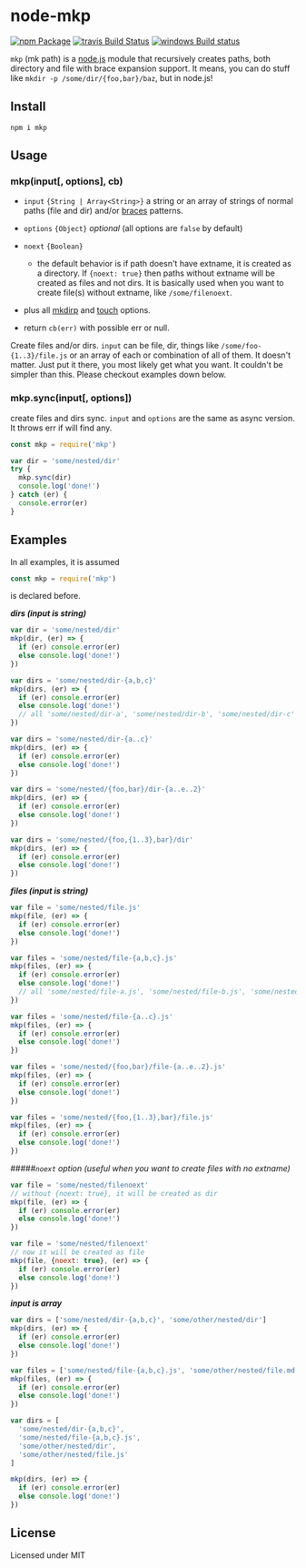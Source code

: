 node-mkp
========

[![npm Package](https://img.shields.io/npm/v/mkp.svg?style=flat-square)](https://www.npmjs.com/package/mkp)
[![travis Build Status](https://travis-ci.org/manidlou/node-mkp.svg?branch=master)](https://travis-ci.org/manidlou/node-mkp)
[![windows Build status](https://ci.appveyor.com/api/projects/status/braidfhgdf/branch/master?svg=true)](https://ci.appveyor.com/project/mawni/node-mkp/branch/master)


`mkp` (mk path) is a [node.js](https://nodejs.org) module that recursively creates paths, both directory and file with brace expansion support. It means, you can do stuff like `mkdir -p /some/dir/{foo,bar}/baz`, but in node.js!

Install
-------

    npm i mkp

Usage
-----

### mkp(input[, options], cb)

- `input` `{String | Array<String>}` a string or an array of strings of normal paths (file and dir) and/or [braces](https://github.com/jonschlinkert/braces#features) patterns.
- `options` `{Object}` *optional* (all options are `false` by default)
 - `noext` `{Boolean}`
   - the default behavior is if path doesn't have extname, it is created as a directory. If `{noext: true}` then paths without extname will be created as files and not dirs. It is basically used when you want to create file(s) without extname, like `/some/filenoext`.
 - plus all [mkdirp](https://github.com/substack/node-mkdirp) and [touch](https://github.com/isaacs/node-touch) options.

- return `cb(err)` with possible err or null.

Create files and/or dirs. `input` can be file, dir, things like `/some/foo-{1..3}/file.js` or an array of each or combination of all of them. It doesn't matter. Just put it there, you most likely get what you want. It couldn't be simpler than this. Please checkout examples down below.

### mkp.sync(input[, options])

create files and dirs sync. `input` and `options` are the same as async version. It throws err if will find any.

```js
const mkp = require('mkp')

var dir = 'some/nested/dir'
try {
  mkp.sync(dir)
  console.log('done!')
} catch (er) {
  console.error(er)
}
```

Examples
--------

In all examples, it is assumed

```js
const mkp = require('mkp')
```
is declared before.

**_dirs (input is string)_**

```js
var dir = 'some/nested/dir'
mkp(dir, (er) => {
  if (er) console.error(er)
  else console.log('done!')
})
```

```js
var dirs = 'some/nested/dir-{a,b,c}'
mkp(dirs, (er) => {
  if (er) console.error(er)
  else console.log('done!')
  // all 'some/nested/dir-a', 'some/nested/dir-b', 'some/nested/dir-c' created!
})
```

```js
var dirs = 'some/nested/dir-{a..c}'
mkp(dirs, (er) => {
  if (er) console.error(er)
  else console.log('done!')
})
```

```js
var dirs = 'some/nested/{foo,bar}/dir-{a..e..2}'
mkp(dirs, (er) => {
  if (er) console.error(er)
  else console.log('done!')
})
```

```js
var dirs = 'some/nested/{foo,{1..3},bar}/dir'
mkp(dirs, (er) => {
  if (er) console.error(er)
  else console.log('done!')
})
```

**_files (input is string)_**

```js
var file = 'some/nested/file.js'
mkp(file, (er) => {
  if (er) console.error(er)
  else console.log('done!')
})
```

```js
var files = 'some/nested/file-{a,b,c}.js'
mkp(files, (er) => {
  if (er) console.error(er)
  else console.log('done!')
  // all 'some/nested/file-a.js', 'some/nested/file-b.js', 'some/nested/file-c.js' created!
})
```

```js
var files = 'some/nested/file-{a..c}.js'
mkp(files, (er) => {
  if (er) console.error(er)
  else console.log('done!')
})
```

```js
var files = 'some/nested/{foo,bar}/file-{a..e..2}.js'
mkp(files, (er) => {
  if (er) console.error(er)
  else console.log('done!')
})
```

```js
var files = 'some/nested/{foo,{1..3},bar}/file.js'
mkp(files, (er) => {
  if (er) console.error(er)
  else console.log('done!')
})
```
#####_`noext` option (useful when you want to create files with no extname)_

```js
var file = 'some/nested/filenoext'
// without {noext: true}, it will be created as dir
mkp(file, (er) => {
  if (er) console.error(er)
  else console.log('done!')
})
```

```js
var file = 'some/nested/filenoext'
// now it will be created as file
mkp(file, {noext: true}, (er) => {
  if (er) console.error(er)
  else console.log('done!')
})
```

**_input is array_**

```js
var dirs = ['some/nested/dir-{a,b,c}', 'some/other/nested/dir']
mkp(dirs, (er) => {
  if (er) console.error(er)
  else console.log('done!')
})
```

```js
var files = ['some/nested/file-{a,b,c}.js', 'some/other/nested/file.md']
mkp(files, (er) => {
  if (er) console.error(er)
  else console.log('done!')
})
```

```js
var dirs = [
  'some/nested/dir-{a,b,c}',
  'some/nested/file-{a,b,c}.js',
  'some/other/nested/dir',
  'some/other/nested/file.js'
]

mkp(dirs, (er) => {
  if (er) console.error(er)
  else console.log('done!')
})
```

License
-------

Licensed under MIT

